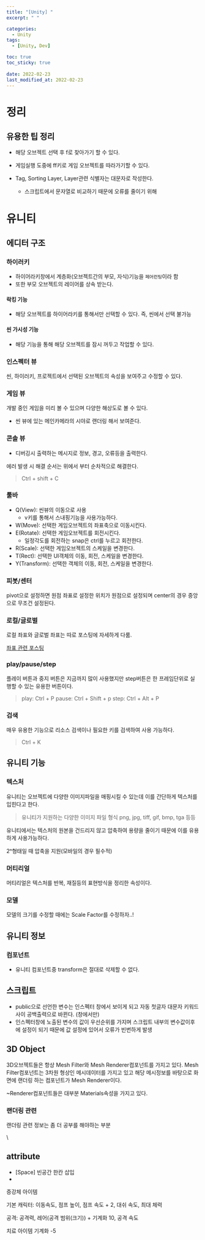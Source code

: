 ```yaml
---
title: "[Unity] "
excerpt: " "

categories:
  - Unity
tags:
  - [Unity, Dev]

toc: true
toc_sticky: true
 
date: 2022-02-23
last_modified_at: 2022-02-23
---
```


# 정리  

## 유용한 팁 정리

* 해당 오브젝트 선택 후 f로 찾아가기 할 수 있다.  
* 게임실행 도중에 ff키로 게임 오브젝트를 따라가기할 수 있다. 


* Tag, Sorting Layer, Layer관련 식별자는 대문자로 작성한다. 
  * 스크립트에서 문자열로 비교하기 때문에 오류를 줄이기 위해 




# 유니티  

## 에디터 구조

### 하이러키  

* 하이어라키창에서 계층화(오브젝트간의 부모, 자식)기능을 `페어런팅`이라 함  
* 또한 부모 오브젝트의 레이어를 상속 받는다. 

#### 락킹 기능

* 해당 오브젝트를 하이어라키를 통해서만 선택할 수 있다. 즉, 씬에서 선택 불가능  

#### 씬 가시성 기능  

* 해당 기능을 통해 해당 오브젝트를 잠시 꺼두고 작업할 수 있다.  

### 인스펙터 뷰  

씬, 하이러키, 프로젝트에서 선택된 오브젝트의 속성을 보여주고 수정할 수 있다.  

### 게임 뷰  

개발 중인 게임을 미리 볼 수 있으며 다양한 해상도로 볼 수 있다.  

* 씬 뷰에 있는 메인카메라의 시야로 랜더링 해서 보여준다.  

### 콘솔 뷰 

* 디버깅시 출력하는 메시지로 정보, 경고, 오류등을 출력한다.  

에러 발생 시 해결 순서는 위에서 부터 순차적으로 해결한다.  

> Ctrl + shift + C  

### 툴바  

* Q(View): 씬뷰의 이동으로 사용
  * v키를 통해서 스내핑기능을 사용가능하다.
* W(Move): 선택한 게임오브젝트의 좌표축으로 이동시킨다.  
* E(Rotate): 선택한 게임오브젝트를 회전시킨다.
  * 일정각도를 회전하는 snap은 ctrl를 누르고 회전한다.  
* R(Scale): 선택한 게임오브젝트의 스케일을 변경한다.  
* T(Rect): 선택한 UI객체의 이동, 회전, 스케일을 변경한다. 
* Y(Transform): 선택한 객체의 이동, 회전, 스케일을 변경한다.  

### 피봇/센터  

pivot으로 설정하면 원점 좌표로 설정한 위치가 원점으로 설정되며 center의 경우 중앙으로 무조건 설정된다.  

### 로컬/글로벌  

로컬 좌표와 글로벌 좌표는 따로 포스팅에 자세하게 다룸.  

[좌표 관련 포스팅](https://fkdl0048.github.io/unity/unity_in_coordinates/)  

### play/pause/step 
 
플레이 버튼과 중지 버튼은 지금까지 많이 사용했지만 step버튼은 한 프레임단위로 실행할 수 있는 유용한 버튼이다.  

> play: Ctrl + P
> pause: Ctrl + Shift + p
> step: Ctrl + Alt + P

### 검색  

매우 유용한 기능으로 리소스 검색이나 필요한 키를 검색하여 사용 가능하다.  

> Ctrl + K

## 유니티 기능 

### 텍스처  

유니티는 오브젝트에 다양한 이미지파일을 매핑시킬 수 있는데 이를 간단하게 텍스처를 입힌다고 한다.

> 유니티가 지원하는 다양한 이미지 파일 형식 png, jpg, tiff, gif, bmp, tga 등등  

유니티에서는 텍스처의 원본을 건드리지 않고 압축하여 용량을 줄이기 때문에 이를 유용하게 사용가능하다.  

2ⁿ형태일 때 압축을 지원(모바일의 경우 필수적)  

### 머티리얼  

머티리얼은 텍스처를 반복, 재질등의 표현방식을 정리한 속성이다.  

### 모델  

모델의 크기를 수정할 때에는 Scale Factor를 수정하자..!  


## 유니티 정보  

### 컴포넌트  

* 유니티 컴포넌트중 transform은 절대로 삭제할 수 없다.  

## 스크립트  

* public으로 선언한 변수는 인스펙터 창에서 보이게 되고 자동 첫글자 대문자 키워드 사이 공백출력으로 바뀐다. (창에서만)  
* 인스펙터창에 노출된 변수의 값이 우선순위를 가지며 스크립트 내부의 변수값이후에 설정이 되기 때문에 값 설정에 있어서 오류가 빈번하게 발생  



## 3D Object  

3D오브젝트들은 항상 Mesh Filter와 Mesh Renderer컴포넌트를 가지고 있다. Mesh Filter컴포넌트는 3차원 형상인 메시데이터를 가지고 있고 해당 메시정보를 바탕으로 화면에 랜더링 하는 컴포넌트가 Mesh Renderer이다.  

~Renderer컴포넌트들은 대부분 Materials속성을 가지고 있다.  

### 랜더링 관련  

랜더링 관련 정보는 좀 더 공부를 해야하는 부분  

\


## attribute 

* [Space] 빈공간 한칸 삽입
* 


증강체 아이템

기본 캐릭터: 이동속도, 점프 높이, 점프 속도 + 2, 대쉬 속도, 최대 체력

공격: 공격력, 레어(공격 범위(크기)) + 기계화 10, 공격 속도

치료 아이템 기계화 -5

